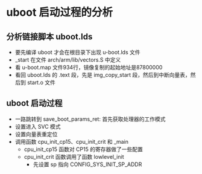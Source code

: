 # uboot 启动过程的分析

## 分析链接脚本 uboot.lds
- 要先编译 uboot 才会在根目录下出现 u-boot.lds 文件
- _start 在文件 arch/arm/lib/vectors.S 中定义
- 看 u-boot.map 文件934行，镜像复制的起始地址是87800000
- 看回 uboot.lds 的 .text 段，先是 img_copy_start 段，然后到中断向量表，然后到 start.o 文件

## uboot 启动过程
- 一路跳转到 save_boot_params_ret: 首先获取处理器的工作模式
- 设置进入 SVC 模式
- 设置向量表重定位
- 调用函数 cpu_init_cp15、cpu_init_crit 和 _main
  - cpu_init_cp15 函数对 CP15 的寄存器做了一些配置
  - cpu_init_crit 函数调用了函数 lowlevel_init
    - 先设置 sp 指向 CONFIG_SYS_INIT_SP_ADDR